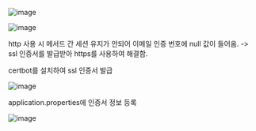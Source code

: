 ![image](https://sj-obsidian-bucket.s3.ap-northeast-2.amazonaws.com/aa75c775e021714a26fcda8e7b7c97e7.png)


![image](https://sj-obsidian-bucket.s3.ap-northeast-2.amazonaws.com/e7f4e3f5caeaad4241afd8f3cf712657.png)


http 사용 시 메서드 간 세션 유지가 안되어 이메일 인증 번호에 null 값이 들어옴.
-> ssl 인증서를 발급받아 https를 사용하여 해결함.


certbot를 설치하여 ssl 인증서 발급

![image](https://sj-obsidian-bucket.s3.ap-northeast-2.amazonaws.com/05c3b70f014933a379e5ee5f141d2e0e.png)



application.properties에 인증서 정보 등록

![image](https://sj-obsidian-bucket.s3.ap-northeast-2.amazonaws.com/77b3131a6b70dc7b6baf205e38c6db99.png)








